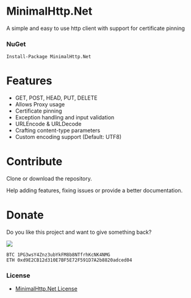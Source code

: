 # MinimalHttp.Net

A simple and easy to use http client with support for certificate pinning 

### NuGet

    Install-Package MinimalHttp.Net

# Features

- GET, POST, HEAD, PUT, DELETE
- Allows Proxy usage
- Certificate pinning
- Exception handling and input validation
- URLEncode & URLDecode
- Crafting content-type parameters
- Custom encoding support (Default: UTF8)

# Contribute

Clone or download the repository.

Help adding features, fixing issues or provide a better documentation.

# Donate
Do you like this project and want to give something back?

[![](https://www.paypalobjects.com/en_US/i/btn/btn_donateCC_LG.gif)](https://www.paypal.com/cgi-bin/webscr?cmd=_s-xclick&hosted_button_id=YJDWMDUSM8KKQ)

```
BTC 1PG3wsY4Znz3ubYkFM8b8NTfrhKcNK4NMG
ETH 0xd9E2CB12d310E7BF5E72F591D7A2b8820adced04
```

### License

- [MinimalHttp.Net License](https://github.com/michel-pi/MinimalHttp.Net/blob/master/LICENSE "MinimalHttp.Net License")